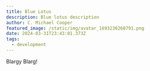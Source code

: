 ```yaml
---
title: Blue Lotus
description: Blue lotus description
author: C. Michael Cooper
featured_image: /static/img/avatar_1693236260791.png
date: 2024-03-31T23:43:01.373Z
tags:
  - development
---
```

Blargy Blarg!